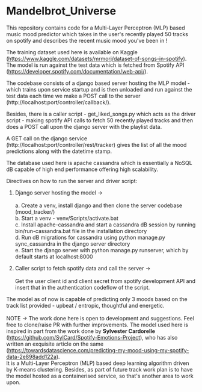 # Mandelbrot_Universe

This repository contains code for a Multi-Layer Perceptron (MLP) based music mood predictor which takes in the 
user's recently played 50 tracks on spotify and describes the recent music mood you've been in !

The training dataset used here is available on Kaggle (https://www.kaggle.com/datasets/mrmorj/dataset-of-songs-in-spotify).
The model is run against the test data which is fetched from Spotify API (https://developer.spotify.com/documentation/web-api/). 

The codebase consists of a django based server hosting the MLP model - which trains upon service startup and is then
unloaded and run against the test data each time we make a POST call to the server
(http://localhost:port/controller/callback/).

Besides, there is a caller script - get_liked_songs.py which acts as the driver script - making spotify API calls to
fetch 50 recently played tracks and then does a POST call upon the django server with the playlist data.

A GET call on the django service (http://localhost:port/controller/rest/tracker) gives the list of all the 
mood predictions along with the datetime stamp.

The database used here is apache cassandra which is essentially a NoSQL dB capable of high end performance offering high scalability.

Directives on how to run the server and driver script:

1. Django server hosting the model -> <br/><br/> a. Create a venv, install django and then clone the server codebase (mood_tracker/) <br/>
                                      b. Start a venv - venv/Scripts/activate.bat <br/>
                                      c. Install apache-cassandra and start a cassandra dB session by running bin/run-cassandra.bat 
                                         file in the installation directory <br/>
                                      d. Run dB migrations for cassandra using python manage.py sync_cassandra in the django server directory <br/>
                                      e. Start the django server with python manage.py runserver, which by default starts at localhost:8000 <br/>

2. Caller script to fetch spotify data and call the server -> <br/><br/> Get the user client id and client secret from spotify development API and insert that
in the authentication codeflow of the script.

The model as of now is capable of predicting only 3 moods based on the track list provided - upbeat / entropic, thoughtful and energetic. 
<br/><br/>
NOTE -> The work done here is open to development and suggestions. Feel free to clone/raise PR with further improvements. 
The model used here is inspired in part from the work done by <strong>Sylvester Cardorelle</strong> (https://github.com/SylCard/Spotify-Emotions-Project), who
has also written an exquisite article on the same (https://towardsdatascience.com/predicting-my-mood-using-my-spotify-data-2e898add122a). <br/>
It is a Multi-Layer Perceptron (MLP) based deep learning algorithm driven by K-means clustering.
Besides, as part of future track work plan is to have the model hosted as a containerised service, so that's another area to work upon.
